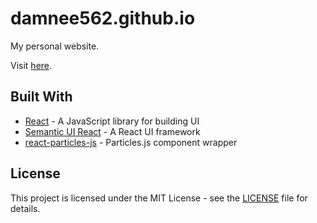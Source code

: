 # damnee562.github.io
My personal website.

Visit [here](https://damnee562.github.io/).

## Built With
* [React](https://facebook.github.io/react/) - A JavaScript library for building UI
* [Semantic UI React](https://react.semantic-ui.com/introduction) - A React UI framework
* [react-particles-js](https://github.com/Wufe/react-particles-js) - Particles.js component wrapper

## License
This project is licensed under the MIT License - see the [LICENSE](LICENSE) file for details.
